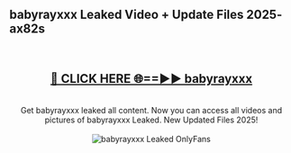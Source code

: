 <h2>babyrayxxx Leaked Video + Update Files 2025- ax82s</h2>
<br>
<div align="center">
<h2><a href="https://libra.edu.pl?babyrayxxx" rel="nofollow">🔴 CLICK HERE 🌐==►► babyrayxxx</a></h2>
<br>
Get babyrayxxx leaked all content. Now you can access all videos and pictures of babyrayxxx Leaked. New Updated Files 2025!
<br>
<br>
<a href="https://libra.edu.pl?babyrayxxx" rel="nofollow" data-target="animated-image.originalLink"><img src="https://i.ibb.co.com/WyWwxjT/player-gif2.gif" alt="babyrayxxx Leaked OnlyFans" style="max-width: 100%; display: inline-block;" data-target="animated-image.originalImage"></a>
</div>
<br>